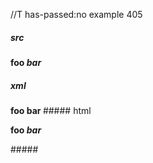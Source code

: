 //T has-passed:no
example 405
##### src
**foo *bar***
##### xml
<?xml version="1.0" encoding="UTF-8"?>
<!DOCTYPE document SYSTEM "CommonMark.dtd">
<document xmlns="http://commonmark.org/xml/1.0">
  <paragraph>
    <strong>
      <text>foo </text>
      <emph>
        <text>bar</text>
      </emph>
    </strong>
  </paragraph>
</document>
##### html
<p><strong>foo <em>bar</em></strong></p>
#####
